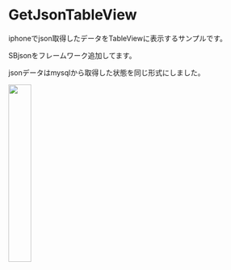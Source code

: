 GetJsonTableView
================

iphoneでjson取得したデータをTableViewに表示するサンプルです。

SBjsonをフレームワーク追加してます。

jsonデータはmysqlから取得した状態を同じ形式にしました。


<img src="http://simplecode.jp/lolipop/github/getJson.png" width="30%" height="30%">　
